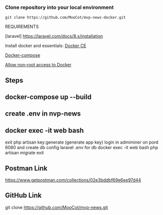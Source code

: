 ### Clone repository into your local environment

~~~
git clone https://github.com/MooCot/mvp-news-docker.git
~~~

REQUIREMENTS

[laravel] https://laravel.com/docs/8.x/installation

Install docker and essentials:
[Docker CE](https://docs.docker.com/engine/installation/linux/docker-ce/ubuntu/)

[Docker-compose](https://docs.docker.com/compose/install/#install-compose)

[Allow non-root access to Docker](https://docs.docker.com/engine/installation/linux/linux-postinstall/#manage-docker-as-a-non-root-user)

Steps
-------------------------------------

docker-compose up --build
-------------------------------------
create .env in nvp-news
-------------------------------------
docker exec -it web bash
-------------------------------------
exit
php artisan key:generate (generate app key)
login in admiminer on pord 6080 and create db
config laravel .env for db
docker exec -it web bash
php artisan migrate
exit

Postman Link
-------------------------------------
https://www.getpostman.com/collections/02e3bddbf69e6ee97d44

GitHub Link
-------------------------------------
git clone https://github.com/MooCot/mvp-news.git
